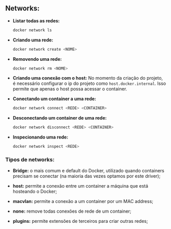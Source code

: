 ## Networks:

- **Listar todas as redes:**

  ```bash
  docker network ls
  ```

- **Criando uma rede:**

  ```bash
  docker network create <NOME>
  ```

- **Removendo uma rede:**

  ```bash
  docker network rm <NOME>
  ```

- **Criando uma conexão com o host:** No momento da criação do projeto, é necessário configurar o ip do projeto como `host.docker.internal`. Isso permite que apenas o host possa acessar o container.

- **Conectando um container a uma rede:**

  ```bash
  docker network connect <REDE> <CONTAINER>
  ```

- **Desconectando um container de uma rede:**

  ```bash
  docker network disconnect <REDE> <CONTAINER>
  ```

- **Inspecionando uma rede:**

  ```bash
  docker network inspect <REDE>
  ```

### Tipos de networks:

- **Bridge:** o mais comum e default do Docker, utilizado quando containers precisam se conectar (na maioria das vezes optamos por este driver);

- **host:** permite a conexão entre um container a máquina que está hosteando o Docker;

- **macvlan:** permite a conexão a um container por um MAC address;

- **none:** remove todas conexões de rede de um container;

- **plugins:** permite extensões de terceiros para criar outras redes;
